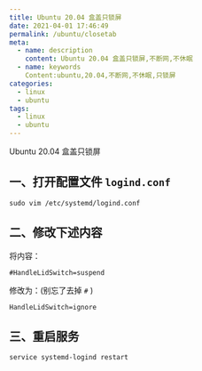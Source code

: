 ```yaml
---
title: Ubuntu 20.04 盒盖只锁屏
date: 2021-04-01 17:46:49
permalink: /ubuntu/closetab
meta:
  - name: description
    content: Ubuntu 20.04 盒盖只锁屏,不断网,不休眠
  - name: keywords
    Content:ubuntu,20.04,不断网,不休眠,只锁屏
categories:
  - linux
  - ubuntu
tags:
  - linux
  - ubuntu
---
```


Ubuntu 20.04 盒盖只锁屏

<!-- more -->

## 一、打开配置文件 `logind.conf`

```shell
sudo vim /etc/systemd/logind.conf
```

## 二、修改下述内容

将内容：

```shell
#HandleLidSwitch=suspend
```

修改为：(别忘了去掉 `#` )

```shell
HandleLidSwitch=ignore
```

## 三、重启服务

```bash
service systemd-logind restart
```

